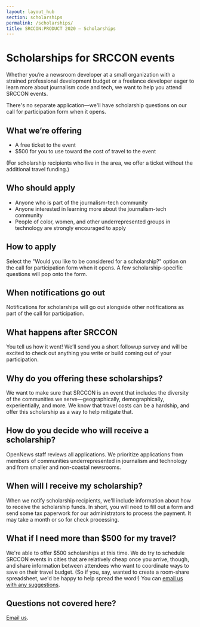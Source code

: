 ```yaml
---
layout: layout_hub
section: scholarships
permalink: /scholarships/
title: SRCCON:PRODUCT 2020 — Scholarships
---
```


# Scholarships for SRCCON events

Whether you&rsquo;re a newsroom developer at a small organization with a strained professional development budget or a freelance developer eager to learn more about journalism code and tech, we want to help you attend SRCCON events.

There's no separate application—we'll have scholarship questions on our call for participation form when it opens.

## What we&rsquo;re offering

* A free ticket to the event
* $500 for you to use toward the cost of travel to the event

(For scholarship recipients who live in the area, we offer a ticket without the additional travel funding.)

## Who should apply

* Anyone who is part of the journalism-tech community
* Anyone interested in learning more about the journalism-tech community
* People of color, women, and other underrepresented groups in technology are strongly encouraged to apply

## How to apply

Select the "Would you like to be considered for a scholarship?" option on the call for participation form when it opens. A few scholarship-specific questions will pop onto the form.

## When notifications go out

Notifications for scholarships will go out alongside other notifications as part of the call for participation.

## What happens after SRCCON

You tell us how it went! We&rsquo;ll send you a short followup survey and will be excited to check out anything you write or build coming out of your participation.

## Why do you offering these scholarships?

We want to make sure that SRCCON is an event that includes the diversity of the communities we serve&mdash;geographically, demographically, experientially, and more. We know that travel costs can be a hardship, and offer this scholarship as a way to help mitigate that.

## How do you decide who will receive a scholarship?

OpenNews staff reviews all applications. We prioritize applications from members of communities underrepresented in journalism and technology and from smaller and non-coastal newsrooms.

## When will I receive my scholarship?

When we notify scholarship recipients, we'll include information about how to receive the scholarship funds. In short, you will need to fill out a form and send some tax paperwork for our administrators to process the payment. It may take a month or so for check processing.

## What if I need more than $500 for my travel?

We're able to offer $500 scholarships at this time. We do try to schedule SRCCON events in cities that are relatively cheap once you arrive, though, and share information between attendees who want to coordinate ways to save on their travel budget. (So if you, say, wanted to create a room-share spreadsheet, we'd be happy to help spread the word!) You can [email us with any suggestions](mailto:srccon@opennews.org).

## Questions not covered here?
[Email us](mailto:srccon@opennews.org).

